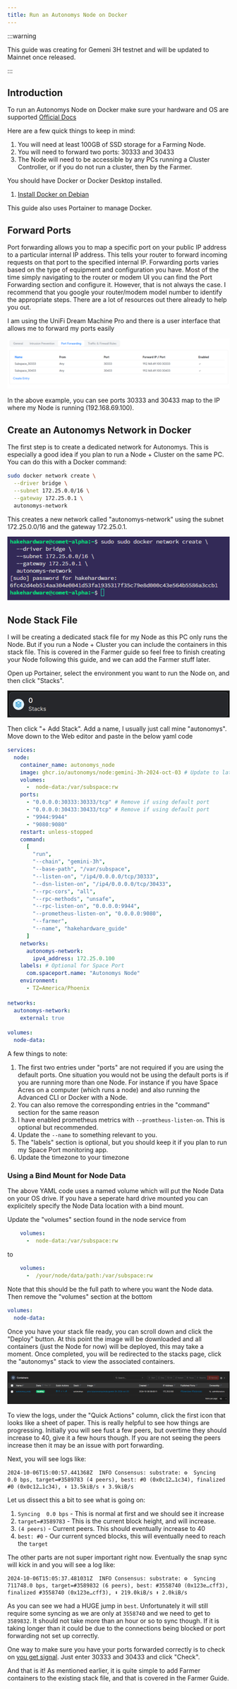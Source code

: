 ```yaml
---
title: Run an Autonomys Node on Docker
---
```


:::warning

This guide was creating for Gemeni 3H testnet and will be updated to Mainnet once released.

:::

## Introduction
To run an Autonomys Node on Docker make sure your hardware and OS are supported [Official Docs](https://docs.autonomys.xyz/docs/farming-&-staking/farming/intro#operating-system)

Here are a few quick things to keep in mind:
1. You will need at least 100GB of SSD storage for a Farming Node.
1. You will need to forward two ports: 30333 and 30433
1. The Node will need to be accessible by any PCs running a Cluster Controller, or if you do not run a cluster, then by the Farmer.

You should have Docker or Docker Desktop installed. 
1. [Install Docker on Debian](https://hakehardware.github.io/docs/guides/linux/install-docker-debian)

This guide also uses Portainer to manage Docker.

## Forward Ports
Port forwarding allows you to map a specific port on your public IP address to a particular internal IP address. This tells your router to forward incoming requests on that port to the specified internal IP. Forwarding ports varies based on the type of equipment and configuration you have. Most of the time simply navigating to the router or modem UI you can find the Port Forwarding section and configure it. However, that is not always the case. I recommend that you google your router/modem model number to identify the appropriate steps. There are a lot of resources out there already to help you out. 

I am using the UniFi Dream Machine Pro and there is a user interface that allows me to forward my ports easily

![Port Forward](/img/docker-node-autonomys/dream_machine_port_forward.png)

In the above example, you can see ports 30333 and 30433 map to the IP where my Node is running (192.168.69.100).

## Create an Autonomys Network in Docker
The first step is to create a dedicated network for Autonomys. This is especially a good idea if you plan to run a Node + Cluster on the same PC. You can do this with a Docker command:

```bash
sudo docker network create \
  --driver bridge \
  --subnet 172.25.0.0/16 \
  --gateway 172.25.0.1 \
  autonomys-network
```

This creates a new network called "autonomys-network" using the subnet 172.25.0.0/16 and the gateway 172.25.0.1.

![Network Create](/img/docker-node-autonomys/network-create.png)

## Node Stack File

I will be creating a dedicated stack file for my Node as this PC only runs the Node. But if you run a Node + Cluster you can include the containers in this stack file. This is covered in the Farmer guide so feel free to finish creating your Node following this guide, and we can add the Farmer stuff later.

Open up Portainer, select the environment you want to run the Node on, and then click "Stacks".

![Network Create](/img/docker-node-autonomys/stacks.png)

Then click "+ Add Stack". Add a name, I usually just call mine "autonomys". Move down to the Web editor and paste in the below yaml code

```yaml
services:
  node:
    container_name: autonomys_node
    image: ghcr.io/autonomys/node:gemini-3h-2024-oct-03 # Update to latest version
    volumes:
      -  node-data:/var/subspace:rw
    ports:
      - "0.0.0.0:30333:30333/tcp" # Remove if using default port
      - "0.0.0.0:30433:30433/tcp" # Remove if using default port
      - "9944:9944"
      - "9080:9080"
    restart: unless-stopped
    command:
      [
        "run",
        "--chain", "gemini-3h",
        "--base-path", "/var/subspace",
        "--listen-on", "/ip4/0.0.0.0/tcp/30333",
        "--dsn-listen-on", "/ip4/0.0.0.0/tcp/30433",
        "--rpc-cors", "all",
        "--rpc-methods", "unsafe",
        "--rpc-listen-on", "0.0.0.0:9944",
        "--prometheus-listen-on", "0.0.0.0:9080",
        "--farmer",
        "--name", "hakehardware_guide"
      ]
    networks:
      autonomys-network:
        ipv4_address: 172.25.0.100
    labels: # Optional for Space Port
      com.spaceport.name: "Autonomys Node"
    environment:
      - TZ=America/Phoenix

networks:
  autonomys-network:
    external: true

volumes:
  node-data:
```

A few things to note:
1. The first two entries under "ports" are not required if you are using the default ports. One situation you would not be using the default ports is if you are running more than one Node. For instance if you have Space Acres on a computer (which runs a node) and also running the Advanced CLI or Docker with a Node.
1. You can also remove the corresponding entries in the "command" section for the same reason
1. I have enabled prometheus metrics with `--promtheus-listen-on`. This is optional but recommended.
1. Update the `--name` to something relevant to you.
1. The "labels" section is optional, but you should keep it if you plan to run my Space Port monitoring app.
1. Update the timezone to your timezone

### Using a Bind Mount for Node Data
The above YAML code uses a named volume which will put the Node Data on your OS drive. If you have a seperate hard drive mounted you can explicitely specify the Node Data location with a bind mount.

Update the "volumes" section found in the node service from
```yaml
    volumes:
      -  node-data:/var/subspace:rw
```

to

```yaml
    volumes:
      -  /your/node/data/path:/var/subspace:rw
```

Note that this should be the full path to where you want the Node data. Then remove the "volumes" section at the bottom

```yaml
volumes:
  node-data:
```

Once you have your stack file ready, you can scroll down and click the "Deploy" button. At this point the image will be downloaded and all containers (just the Node for now) will be deployed, this may take a moment. Once completed, you will be redirected to the stacks page, click the "autonomys" stack to view the associated containers.

![Node Container](/img/docker-node-autonomys/node_container.png)

To view the logs, under the "Quick Actions" column, click the first icon that looks like a sheet of paper. This is really helpful to see how things are progressing. Initially you will see fust a few peers, but overtime they should increase to 40, give it a few hours though. If you are not seeing the peers increase then it may be an issue with port forwarding.

Next, you will see logs like:
```
2024-10-06T15:00:57.441368Z  INFO Consensus: substrate: ⚙️  Syncing  0.0 bps, target=#3589783 (4 peers), best: #0 (0x0c12…1c34), finalized #0 (0x0c12…1c34), ⬇ 13.5kiB/s ⬆ 3.9kiB/s
```

Let us dissect this a bit to see what is going on:
1. `Syncing  0.0 bps` - This is normal at first and we should see it increase
1. `target=#3589783` - This is the current block height, and will increase.
1. `(4 peers)` - Current peers. This should eventually increase to 40
1. `best: #0` - Our current synced blocks, this will eventually need to reach the `target`

The other parts are not super important right now. Eventually the snap sync will kick in and you will see a log like:

```
2024-10-06T15:05:37.481031Z  INFO Consensus: substrate: ⚙️  Syncing 711748.0 bps, target=#3589832 (6 peers), best: #3558740 (0x123e…cff3), finalized #3558740 (0x123e…cff3), ⬇ 219.0kiB/s ⬆ 2.0kiB/s
```

As you can see we had a HUGE jump in `best`. Unfortunately it will still require some syncing as we are only at `3558740` and we need to get to `3589832`. It should not take more than an hour or so to sync though. If it is taking longer than it could be due to the connections being blocked or port forwarding not set up correctly.

One way to make sure you have your ports forwarded correctly is to check on [you get signal](https://www.yougetsignal.com/tools/open-ports/). Just enter 30333 and 30433 and click "Check". 

And that is it! As mentioned earlier, it is quite simple to add Farmer containers to the existing stack file, and that is covered in the Farmer Guide.